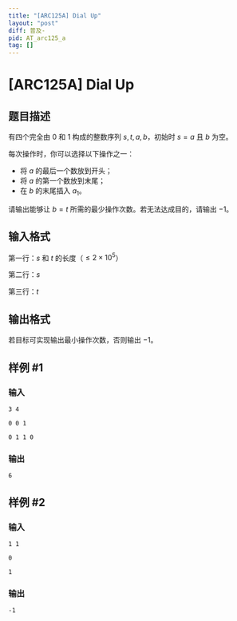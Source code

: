 ```yaml
---
title: "[ARC125A] Dial Up"
layout: "post"
diff: 普及-
pid: AT_arc125_a
tag: []
---
```


# [ARC125A] Dial Up

## 题目描述

有四个完全由 $0$ 和 $1$ 构成的整数序列 $s,t,a,b$，初始时 $s=a$ 且 $b$ 为空。

每次操作时，你可以选择以下操作之一：

- 将 $a$ 的最后一个数放到开头；
- 将 $a$ 的第一个数放到末尾；
- 在 $b$ 的末尾插入 $a_1$。

请输出能够让 $b=t$ 所需的最少操作次数。若无法达成目的，请输出 $-1$。

## 输入格式

第一行：$s$ 和 $t$ 的长度（$\le 2 \times 10^5$）

第二行：$s$

第三行：$t$

## 输出格式

若目标可实现输出最小操作次数，否则输出 $-1$。

## 样例 #1

### 输入

```
3 4
0 0 1
0 1 1 0
```

### 输出

```
6
```

## 样例 #2

### 输入

```
1 1
0
1
```

### 输出

```
-1
```

